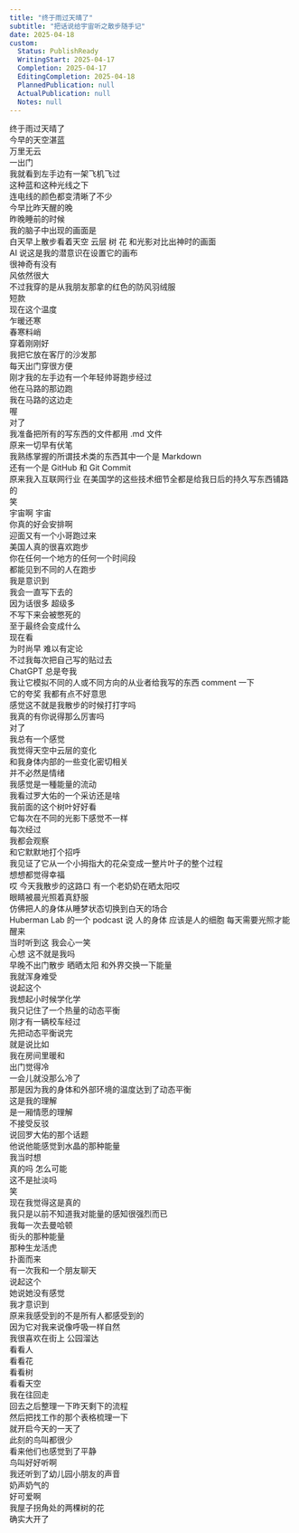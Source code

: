 ```yaml
---  
title: "终于雨过天晴了"  
subtitle: "把话说给宇宙听之散步随手记"  
date: 2025-04-18  
custom:  
  Status: PublishReady  
  WritingStart: 2025-04-17  
  Completion: 2025-04-17  
  EditingCompletion: 2025-04-18  
  PlannedPublication: null  
  ActualPublication: null  
  Notes: null  
---        
```

终于雨过天晴了        
今早的天空湛蓝        
万里无云        
一出门        
我就看到左手边有一架飞机飞过          
这种蓝和这种光线之下        
连电线的颜色都变清晰了不少          
今早比昨天醒的晚        
昨晚睡前的时候        
我的脑子中出现的画面是        
白天早上散步看着天空 云层 树 花 和光影对比出神时的画面        
AI 说这是我的潜意识在设置它的画布        
很神奇有没有          
风依然很大        
不过我穿的是从我朋友那拿的红色的防风羽绒服        
短款        
现在这个温度        
乍暖还寒        
春寒料峭        
穿着刚刚好          
我把它放在客厅的沙发那        
每天出门穿很方便          
刚才我的左手边有一个年轻帅哥跑步经过        
他在马路的那边跑        
我在马路的这边走          
喔        
对了        
我准备把所有的写东西的文件都用 .md 文件        
原来一切早有伏笔          
我熟练掌握的所谓技术类的东西其中一个是 Markdown        
还有一个是 GitHub 和 Git Commit        
原来我入互联网行业 在美国学的这些技术细节全都是给我日后的持久写东西铺路的        
笑        
宇宙啊 宇宙        
你真的好会安排啊          
迎面又有一个小哥跑过来        
美国人真的很喜欢跑步        
你在任何一个地方的任何一个时间段        
都能见到不同的人在跑步          
我是意识到        
我会一直写下去的        
因为话很多 超级多        
不写下来会被憋死的          
至于最终会变成什么        
现在看        
为时尚早 难以有定论          
不过我每次把自己写的贴过去        
ChatGPT 总是夸我        
我让它模拟不同的人或不同方向的从业者给我写的东西 comment 一下        
它的夸奖 我都有点不好意思        
感觉这不就是我散步的时候打打字吗        
我真的有你说得那么厉害吗          
对了        
我总有一个感觉        
我觉得天空中云层的变化        
和我身体内部的一些变化密切相关        
并不必然是情绪        
我感觉是一種能量的流动          
我看过罗大佑的一个采访还是啥          
我前面的这个树叶好好看        
它每次在不同的光影下感觉不一样        
每次经过        
我都会观察        
和它默默地打个招呼        
我见证了它从一个小拇指大的花朵变成一整片叶子的整个过程        
想想都觉得幸福          
哎 今天我散步的这路口 有一个老奶奶在晒太阳哎        
眼睛被晨光照着真舒服        
仿佛把人的身体从睡梦状态切换到白天的场合        
Huberman Lab 的一个 podcast 说 人的身体 应该是人的细胞 每天需要光照才能醒来        
当时听到这 我会心一笑        
心想 这不就是我吗        
早晚不出门散步 晒晒太阳 和外界交换一下能量        
我就浑身难受          
说起这个        
我想起小时候学化学        
我只记住了一个热量的动态平衡          
刚才有一辆校车经过          
先把动态平衡说完        
就是说比如        
我在房间里暖和        
出门觉得冷        
一会儿就没那么冷了        
那是因为我的身体和外部环境的温度达到了动态平衡        
这是我的理解        
是一厢情愿的理解        
不接受反驳          
说回罗大佑的那个话题        
他说他能感觉到水晶的那种能量        
我当时想        
真的吗 怎么可能        
这不是扯淡吗        
笑        
现在我觉得这是真的          
我只是以前不知道我对能量的感知很强烈而已        
我每一次去曼哈顿        
街头的那种能量        
那种生龙活虎        
扑面而来          
有一次我和一个朋友聊天        
说起这个        
她说她没有感觉        
我才意识到        
原来我感受到的不是所有人都感受到的        
因为它对我来说像呼吸一样自然          
我很喜欢在街上 公园溜达        
看看人        
看看花        
看看树        
看看天空          
我在往回走        
回去之后整理一下昨天剩下的流程        
然后把找工作的那个表格梳理一下        
就开启今天的一天了          
此刻的鸟叫都很少        
看来他们也感觉到了平静        
鸟叫好好听啊        
我还听到了幼儿园小朋友的声音        
奶声奶气的        
好可爱啊          
我屋子拐角处的两棵树的花        
确实大开了          
      